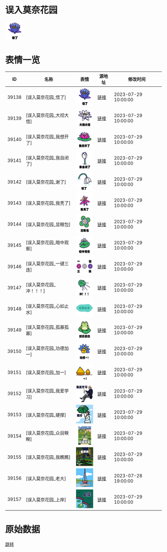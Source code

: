 # 误入莫奈花园

<img src="./cover.png" height="60" alt="cover" />

# 表情一览

|ID|名称|表情|源地址|修改时间|
|----|----|----|----|----|
|39138|[误入莫奈花园_悟了]|<img src="./pic/039138_%5B误入莫奈花园_悟了%5D.png" height="60" alt="悟了"/>|[链接](https://i0.hdslb.com/bfs/garb/881afcbc4ed21cf0b37884f55ba4c82c299ae0b4.png)|2023-07-29 10:00:00|
|39139|[误入莫奈花园_大彻大悟]|<img src="./pic/039139_%5B误入莫奈花园_大彻大悟%5D.png" height="60" alt="大彻大悟"/>|[链接](https://i0.hdslb.com/bfs/garb/758640df1b168f21bcef8c1babd7c0d1111bbcf1.png)|2023-07-29 10:00:00|
|39140|[误入莫奈花园_我想开了]|<img src="./pic/039140_%5B误入莫奈花园_我想开了%5D.png" height="60" alt="我想开了"/>|[链接](https://i0.hdslb.com/bfs/garb/7e244d86598d800dc9dff1414b21ac491990898a.png)|2023-07-29 10:00:00|
|39141|[误入莫奈花园_我自闭了]|<img src="./pic/039141_%5B误入莫奈花园_我自闭了%5D.png" height="60" alt="我自闭了"/>|[链接](https://i0.hdslb.com/bfs/garb/062c67b1a507fcd285e1978346d7c3eb29cfbb48.png)|2023-07-29 10:00:00|
|39142|[误入莫奈花园_谢了]|<img src="./pic/039142_%5B误入莫奈花园_谢了%5D.png" height="60" alt="谢了"/>|[链接](https://i0.hdslb.com/bfs/garb/3fa73d387f82051d21adfa3acd02dbe099ccad64.png)|2023-07-29 10:00:00|
|39143|[误入莫奈花园_我秃了]|<img src="./pic/039143_%5B误入莫奈花园_我秃了%5D.png" height="60" alt="我秃了"/>|[链接](https://i0.hdslb.com/bfs/garb/969b4ff6453d7009d445e27b10cae9b6667b5ba5.png)|2023-07-29 10:00:00|
|39144|[误入莫奈花园_显眼包]|<img src="./pic/039144_%5B误入莫奈花园_显眼包%5D.png" height="60" alt="显眼包"/>|[链接](https://i0.hdslb.com/bfs/garb/5296616434ceb50a1eeffe7c057e8330b5eb066b.png)|2023-07-29 10:00:00|
|39145|[误入莫奈花园_暗中观察]|<img src="./pic/039145_%5B误入莫奈花园_暗中观察%5D.png" height="60" alt="暗中观察"/>|[链接](https://i0.hdslb.com/bfs/garb/3da321dd77ed16e1b3fd1f81ef57f3d7b3232063.png)|2023-07-29 10:00:00|
|39146|[误入莫奈花园_一键三连]|<img src="./pic/039146_%5B误入莫奈花园_一键三连%5D.png" height="60" alt="一键三连"/>|[链接](https://i0.hdslb.com/bfs/garb/7f53d40984ff83978f5e4912aa686bfa6d0db78c.png)|2023-07-29 10:00:00|
|39147|[误入莫奈花园_冲！！！]|<img src="./pic/039147_%5B误入莫奈花园_冲！！！%5D.png" height="60" alt="冲！！！"/>|[链接](https://i0.hdslb.com/bfs/garb/0c0ba46fad237329cce88000dd98e9788ddec4d9.png)|2023-07-29 10:00:00|
|39148|[误入莫奈花园_心如止水]|<img src="./pic/039148_%5B误入莫奈花园_心如止水%5D.png" height="60" alt="心如止水"/>|[链接](https://i0.hdslb.com/bfs/garb/e87a58d78204c5801aaeff51b7247cf32a9dbf57.png)|2023-07-29 10:00:00|
|39149|[误入莫奈花园_孤寡孤寡]|<img src="./pic/039149_%5B误入莫奈花园_孤寡孤寡%5D.png" height="60" alt="孤寡孤寡"/>|[链接](https://i0.hdslb.com/bfs/garb/7abdb0a608395795501ed1d8635bb98c714c750c.png)|2023-07-29 10:00:00|
|39150|[误入莫奈花园_功德加一]|<img src="./pic/039150_%5B误入莫奈花园_功德加一%5D.png" height="60" alt="功德加一"/>|[链接](https://i0.hdslb.com/bfs/garb/ab3fd93cc4d413e179480f35e77b59df583b78fa.png)|2023-07-29 10:00:00|
|39151|[误入莫奈花园_加一]|<img src="./pic/039151_%5B误入莫奈花园_加一%5D.png" height="60" alt="加一"/>|[链接](https://i0.hdslb.com/bfs/garb/889357531afd46cc7afa445562dcd76619b70dfc.png)|2023-07-29 10:00:00|
|39152|[误入莫奈花园_我爱学习]|<img src="./pic/039152_%5B误入莫奈花园_我爱学习%5D.png" height="60" alt="我爱学习"/>|[链接](https://i0.hdslb.com/bfs/garb/f5579bb34b23558b21360c59893acacc69fa9462.png)|2023-07-29 10:00:00|
|39153|[误入莫奈花园_硬撑]|<img src="./pic/039153_%5B误入莫奈花园_硬撑%5D.png" height="60" alt="硬撑"/>|[链接](https://i0.hdslb.com/bfs/garb/6f3c736e1a2086a548709f8585f291237ee5bd9c.png)|2023-07-29 10:00:00|
|39154|[误入莫奈花园_众目睽睽]|<img src="./pic/039154_%5B误入莫奈花园_众目睽睽%5D.png" height="60" alt="众目睽睽"/>|[链接](https://i0.hdslb.com/bfs/garb/f7d4d0eac2d85cde8b0ca4908dacca41697aac08.png)|2023-07-29 10:00:00|
|39155|[误入莫奈花园_我瞧瞧]|<img src="./pic/039155_%5B误入莫奈花园_我瞧瞧%5D.png" height="60" alt="我瞧瞧"/>|[链接](https://i0.hdslb.com/bfs/garb/9183a8f25392fc58dd44214f0380cb83fce40a56.png)|2023-07-29 10:00:00|
|39156|[误入莫奈花园_老大]|<img src="./pic/039156_%5B误入莫奈花园_老大%5D.png" height="60" alt="老大"/>|[链接](https://i0.hdslb.com/bfs/garb/e05900f2712b65fe364028beb7e45228736d3e6a.png)|2023-07-28 19:00:00|
|39157|[误入莫奈花园_上岸]|<img src="./pic/039157_%5B误入莫奈花园_上岸%5D.png" height="60" alt="上岸"/>|[链接](https://i0.hdslb.com/bfs/garb/d6d8eaf8764a661db197b799e1ce3c78888c76ae.png)|2023-07-29 10:00:00|

# 原始数据

[跳转](./raw.json)

